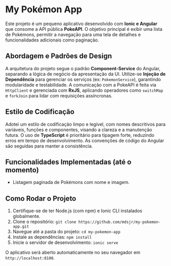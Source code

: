 # My Pokémon App

Este projeto é um pequeno aplicativo desenvolvido com **Ionic e Angular** que consome a API pública **PokeAPI**. O objetivo principal é exibir uma lista de Pokémons, permitir a navegação para uma tela de detalhes e funcionalidades adicionais como paginação.

## Abordagem e Padrões de Design

A arquitetura do projeto segue o padrão **Component-Service** do Angular, separando a lógica de negócio da apresentação da UI. Utilize-se **Injeção de Dependência** para gerenciar os serviços (ex: `PokemonService`), garantindo modularidade e testabilidade. A comunicação com a PokeAPI é feita via `HttpClient` e gerenciada com **RxJS**, aplicando operadores como `switchMap` e `forkJoin` para lidar com requisições assíncronas.

## Estilo de Codificação

Adotei um estilo de codificação limpo e legível, com nomes descritivos para variáveis, funções e componentes, visando a clareza e a manutenção futura. O uso de **TypeScript** é prioritário para tipagem forte, reduzindo erros em tempo de desenvolvimento. As convenções de código do Angular são seguidas para manter a consistência.

## Funcionalidades Implementadas (até o momento)

* Listagem paginada de Pokémons com nome e imagem.

## Como Rodar o Projeto

1.  Certifique-se de ter Node.js (com npm) e Ionic CLI instalados globalmente.
2.  Clone o repositório: `git clone https://github.com/mdsjr/my-pokemon-app.git`
3.  Navegue até a pasta do projeto: `cd my-pokemon-app`
4.  Instale as dependências: `npm install`
5.  Inicie o servidor de desenvolvimento: `ionic serve`

O aplicativo será aberto automaticamente no seu navegador em `http://localhost:8100`.
